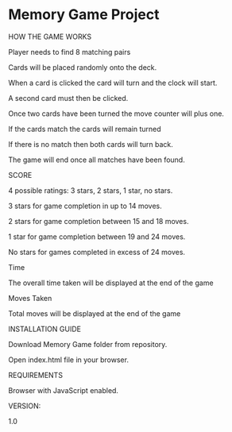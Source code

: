 # Memory Game Project

HOW THE GAME WORKS

Player needs to find 8 matching pairs

Cards will be placed randomly onto the deck.

When a card is clicked the card will turn and the clock will start.

A second card must then be clicked.

Once two cards have been turned the move counter will plus one.

If the cards match the cards will remain turned

If there is no match then both cards will turn back.

The game will end once all matches have been found.


SCORE

4 possible ratings: 3 stars, 2 stars, 1 star, no stars.

3 stars for game completion in up to 14 moves.

2 stars for game completion between 15 and 18 moves.

1 star for game completion between 19 and 24 moves.

No stars for games completed in excess of 24 moves.


Time

The overall time taken will be displayed at the end of the game


Moves Taken

Total moves will be displayed at the end of the game


INSTALLATION GUIDE

Download Memory Game folder from repository.

Open index.html file in your browser.


REQUIREMENTS

Browser with JavaScript enabled.


VERSION:

1.0


